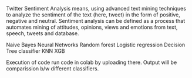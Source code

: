 Twitter Sentiment Analysis means, using advanced text mining techniques to analyze the sentiment of the text (here, tweet) in the form of positive, negative and neutral. Sentiment analysis can be defined as a process that automates mining of attitudes, opinions, views and emotions from text, speech, tweets and database.  

Naive Bayes
Neural Networks
Random forest
Logistic regression
Decision Tree classifier
KNN
XGB

Execution of code run code in colab by uploading there.
Output will be comparission b/w different classifiers.
